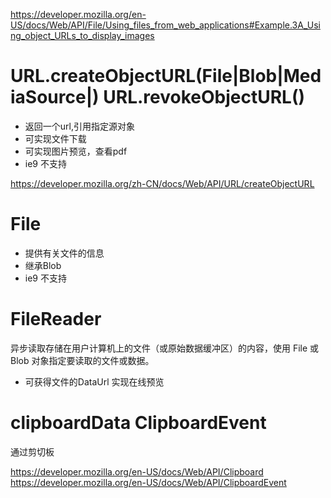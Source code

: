 
https://developer.mozilla.org/en-US/docs/Web/API/File/Using_files_from_web_applications#Example.3A_Using_object_URLs_to_display_images

# URL.createObjectURL(File|Blob|MediaSource|)  URL.revokeObjectURL()

* 返回一个url,引用指定源对象
* 可实现文件下载
* 可实现图片预览，查看pdf
* ie9 不支持

https://developer.mozilla.org/zh-CN/docs/Web/API/URL/createObjectURL

# File

* 提供有关文件的信息
* 继承Blob
* ie9 不支持

# FileReader

异步读取存储在用户计算机上的文件（或原始数据缓冲区）的内容，使用 File 或 Blob 对象指定要读取的文件或数据。

* 可获得文件的DataUrl 实现在线预览

# clipboardData ClipboardEvent

通过剪切板


https://developer.mozilla.org/en-US/docs/Web/API/Clipboard
https://developer.mozilla.org/en-US/docs/Web/API/ClipboardEvent

